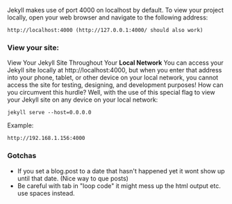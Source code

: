 Jekyll makes use of port 4000 on localhost by default. To view your project locally, open your web browser and navigate to the following address:

```
http://localhost:4000 (http://127.0.0.1:4000/ should also work)
```

### View your site:
View Your Jekyll Site Throughout Your **Local Network**
You can access your Jekyll site locally at http://localhost:4000, but when you enter that address into your phone, tablet, or other device on your local network, you cannot access the site for testing, designing, and development purposes! How can you circumvent this hurdle? Well, with the use of this special flag to view your Jekyll site on any device on your local network:

```
jekyll serve --host=0.0.0.0
```
Example:
```
http://192.168.1.156:4000
```

### Gotchas
- If you set a blog.post to a date that hasn't happened yet it wont show up until that date. (Nice way to que posts)
- Be careful with tab in "loop code" it might mess up the html output etc. use spaces instead. 
